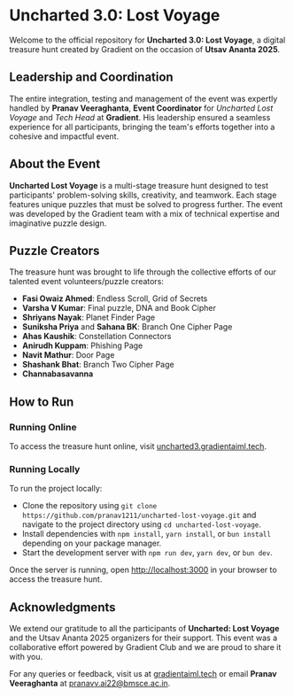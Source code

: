 # Uncharted 3.0: Lost Voyage

Welcome to the official repository for **Uncharted 3.0: Lost Voyage**, a digital treasure hunt created by Gradient on the occasion of **Utsav Ananta 2025**.  

## Leadership and Coordination  
The entire integration, testing and management of the event was expertly handled by **Pranav Veeraghanta**, **Event Coordinator** for _Uncharted Lost Voyage_ and _Tech Head_ at **Gradient**. His leadership ensured a seamless experience for all participants, bringing the team's efforts together into a cohesive and impactful event.  

## About the Event  
**Uncharted Lost Voyage** is a multi-stage treasure hunt designed to test participants' problem-solving skills, creativity, and teamwork. Each stage features unique puzzles that must be solved to progress further. The event was developed by the Gradient team with a mix 
of technical expertise and imaginative puzzle design.  

## Puzzle Creators  
The treasure hunt was brought to life through the collective efforts of our talented event volunteers/puzzle creators:  
- **Fasi Owaiz Ahmed**: Endless Scroll, Grid of Secrets  
- **Varsha V Kumar**: Final puzzle, DNA and Book Cipher  
- **Shriyans Nayak**: Planet Finder Page  
- **Suniksha Priya** and **Sahana BK**: Branch One Cipher Page  
- **Ahas Kaushik**: Constellation Connectors  
- **Anirudh Kuppam**: Phishing Page  
- **Navit Mathur**: Door Page  
- **Shashank Bhat**: Branch Two Cipher Page  
- **Channabasavanna**  

## How to Run  

### Running Online  
To access the treasure hunt online, visit [uncharted3.gradientaiml.tech](http://uncharted3.gradientaiml.tech).  

### Running Locally  
To run the project locally:  
- Clone the repository using `git clone https://github.com/pranav1211/uncharted-lost-voyage.git` and navigate to the project directory using `cd uncharted-lost-voyage`.  
- Install dependencies with `npm install`, `yarn install`, or `bun install` depending on your package manager.  
- Start the development server with `npm run dev`, `yarn dev`, or `bun dev`.  

Once the server is running, open [http://localhost:3000](http://localhost:3000) in your browser to access the treasure hunt.  

## Acknowledgments  
We extend our gratitude to all the participants of **Uncharted: Lost Voyage** and the Utsav Ananta 2025 organizers for their support. This event was a collaborative effort powered by Gradient Club and we are proud to share it with you.  

For any queries or feedback, visit us at [gradientaiml.tech](https://gradientaiml.tech) or email **Pranav Veeraghanta** at [pranavv.ai22@bmsce.ac.in](mailto:pranavv.ai22@bmsce.ac.in).
